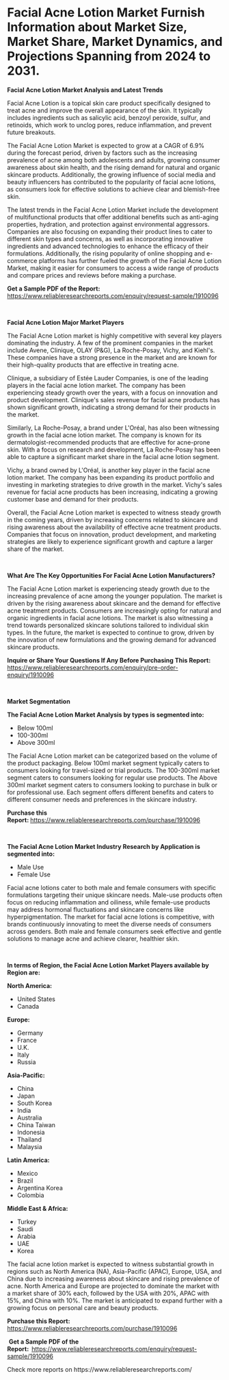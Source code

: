 <p><h1>Facial Acne Lotion Market Furnish Information about Market Size, Market Share, Market Dynamics, and Projections Spanning from 2024 to 2031.</h1></p><p><strong>Facial Acne Lotion Market Analysis and Latest Trends</strong></p>
<p><p>Facial Acne Lotion is a topical skin care product specifically designed to treat acne and improve the overall appearance of the skin. It typically includes ingredients such as salicylic acid, benzoyl peroxide, sulfur, and retinoids, which work to unclog pores, reduce inflammation, and prevent future breakouts.</p><p>The Facial Acne Lotion Market is expected to grow at a CAGR of 6.9% during the forecast period, driven by factors such as the increasing prevalence of acne among both adolescents and adults, growing consumer awareness about skin health, and the rising demand for natural and organic skincare products. Additionally, the growing influence of social media and beauty influencers has contributed to the popularity of facial acne lotions, as consumers look for effective solutions to achieve clear and blemish-free skin.</p><p>The latest trends in the Facial Acne Lotion Market include the development of multifunctional products that offer additional benefits such as anti-aging properties, hydration, and protection against environmental aggressors. Companies are also focusing on expanding their product lines to cater to different skin types and concerns, as well as incorporating innovative ingredients and advanced technologies to enhance the efficacy of their formulations. Additionally, the rising popularity of online shopping and e-commerce platforms has further fueled the growth of the Facial Acne Lotion Market, making it easier for consumers to access a wide range of products and compare prices and reviews before making a purchase.</p></p>
<p><strong>Get a Sample PDF of the Report:&nbsp;</strong> <a href="https://www.reliableresearchreports.com/enquiry/request-sample/1910096">https://www.reliableresearchreports.com/enquiry/request-sample/1910096</a></p>
<p>&nbsp;</p>
<p><strong>Facial Acne Lotion Major Market Players</strong></p>
<p><p>The Facial Acne Lotion market is highly competitive with several key players dominating the industry. A few of the prominent companies in the market include Avene, Clinique, OLAY (P&G), La Roche-Posay, Vichy, and Kiehl's. These companies have a strong presence in the market and are known for their high-quality products that are effective in treating acne.</p><p>Clinique, a subsidiary of Estée Lauder Companies, is one of the leading players in the facial acne lotion market. The company has been experiencing steady growth over the years, with a focus on innovation and product development. Clinique's sales revenue for facial acne products has shown significant growth, indicating a strong demand for their products in the market.</p><p>Similarly, La Roche-Posay, a brand under L'Oréal, has also been witnessing growth in the facial acne lotion market. The company is known for its dermatologist-recommended products that are effective for acne-prone skin. With a focus on research and development, La Roche-Posay has been able to capture a significant market share in the facial acne lotion segment.</p><p>Vichy, a brand owned by L'Oréal, is another key player in the facial acne lotion market. The company has been expanding its product portfolio and investing in marketing strategies to drive growth in the market. Vichy's sales revenue for facial acne products has been increasing, indicating a growing customer base and demand for their products.</p><p>Overall, the Facial Acne Lotion market is expected to witness steady growth in the coming years, driven by increasing concerns related to skincare and rising awareness about the availability of effective acne treatment products. Companies that focus on innovation, product development, and marketing strategies are likely to experience significant growth and capture a larger share of the market.</p></p>
<p>&nbsp;</p>
<p><strong>What Are The Key Opportunities For Facial Acne Lotion Manufacturers?</strong></p>
<p><p>The Facial Acne Lotion market is experiencing steady growth due to the increasing prevalence of acne among the younger population. The market is driven by the rising awareness about skincare and the demand for effective acne treatment products. Consumers are increasingly opting for natural and organic ingredients in facial acne lotions. The market is also witnessing a trend towards personalized skincare solutions tailored to individual skin types. In the future, the market is expected to continue to grow, driven by the innovation of new formulations and the growing demand for advanced skincare products.</p></p>
<p><strong>Inquire or Share Your Questions If Any Before Purchasing This Report:</strong> <a href="https://www.reliableresearchreports.com/enquiry/pre-order-enquiry/1910096">https://www.reliableresearchreports.com/enquiry/pre-order-enquiry/1910096</a></p>
<p>&nbsp;</p>
<p><strong>Market Segmentation</strong></p>
<p><strong>The Facial Acne Lotion Market Analysis by types is segmented into:</strong></p>
<p><ul><li>Below 100ml</li><li>100-300ml</li><li>Above 300ml</li></ul></p>
<p><p>The Facial Acne Lotion market can be categorized based on the volume of the product packaging. Below 100ml market segment typically caters to consumers looking for travel-sized or trial products. The 100-300ml market segment caters to consumers looking for regular use products. The Above 300ml market segment caters to consumers looking to purchase in bulk or for professional use. Each segment offers different benefits and caters to different consumer needs and preferences in the skincare industry.</p></p>
<p><strong>Purchase this Report:&nbsp;</strong><a href="https://www.reliableresearchreports.com/purchase/1910096">https://www.reliableresearchreports.com/purchase/1910096</a></p>
<p>&nbsp;</p>
<p><strong>The Facial Acne Lotion Market Industry Research by Application is segmented into:</strong></p>
<p><ul><li>Male Use</li><li>Female Use</li></ul></p>
<p><p>Facial acne lotions cater to both male and female consumers with specific formulations targeting their unique skincare needs. Male-use products often focus on reducing inflammation and oiliness, while female-use products may address hormonal fluctuations and skincare concerns like hyperpigmentation. The market for facial acne lotions is competitive, with brands continuously innovating to meet the diverse needs of consumers across genders. Both male and female consumers seek effective and gentle solutions to manage acne and achieve clearer, healthier skin.</p></p>
<p>&nbsp;</p>
<p><strong>In terms of Region, the Facial Acne Lotion Market Players available by Region are:</strong></p>
<p>
    <p> <strong> North America: </strong>
        <ul>
            <li>United States</li>
            <li>Canada</li>
        </ul>
        </p> 
    <p> <strong> Europe: </strong>
        <ul>
            <li>Germany</li>
            <li>France</li>
            <li>U.K.</li>
            <li>Italy</li>
            <li>Russia</li>
        </ul>
        </p> 
    <p> <strong> Asia-Pacific: </strong>
        <ul>
            <li>China</li>
            <li>Japan</li>
            <li>South Korea</li>
            <li>India</li>
            <li>Australia</li>
            <li>China Taiwan</li>
            <li>Indonesia</li>
            <li>Thailand</li>
            <li>Malaysia</li>
        </ul>
        </p> 
    <p> <strong> Latin America: </strong>
        <ul>
            <li>Mexico</li>
            <li>Brazil</li>
            <li>Argentina Korea</li>
            <li>Colombia</li>
        </ul>
        </p> 
    <p> <strong> Middle East & Africa: </strong>
        <ul>
            <li>Turkey</li>
            <li>Saudi</li>
            <li>Arabia</li>
            <li>UAE</li>
            <li>Korea</li>
        </ul>
    </p>
    </p>
<p><p>The facial acne lotion market is expected to witness substantial growth in regions such as North America (NA), Asia-Pacific (APAC), Europe, USA, and China due to increasing awareness about skincare and rising prevalence of acne. North America and Europe are projected to dominate the market with a market share of 30% each, followed by the USA with 20%, APAC with 15%, and China with 10%. The market is anticipated to expand further with a growing focus on personal care and beauty products.</p></p>
<p><strong>Purchase this Report: </strong><a href="https://www.reliableresearchreports.com/purchase/1910096">https://www.reliableresearchreports.com/purchase/1910096</a></p>
<p>&nbsp;<strong>Get a Sample PDF of the Report:&nbsp;&nbsp;</strong><a href="https://www.reliableresearchreports.com/enquiry/request-sample/1910096">https://www.reliableresearchreports.com/enquiry/request-sample/1910096</a></p>
<p><strong></strong></p>
<p>Check more reports on https://www.reliableresearchreports.com/</p>